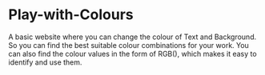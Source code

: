 # Play-with-Colours

A basic website where you can change the colour of Text and Background. So you can find the best suitable colour combinations for your work. You can also find the colour values in the form of RGB(), which makes it easy to identify and use them.

